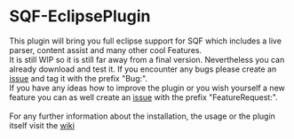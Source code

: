 # SQF-EclipsePlugin
This plugin will bring you full eclipse support for SQF which includes a live parser, content assist and many other cool Features. <br>
It is still WIP so it is still far away from a final version. Nevertheless you can already download and test it. If you encounter any bugs please create an [issue](https://github.com/Krzmbrzl/SQF-EclipsePlugin/issues) and tag it with the prefix "Bug:". <br>
If you have any ideas how to improve the plugin or you wish yourself a new feature you can as well create an [issue](https://github.com/Krzmbrzl/SQF-EclipsePlugin/issues) with the prefix "FeatureRequest:". <br>
<br>
For any further information about the installation, the usage or the plugin itself visit the [wiki](https://github.com/Krzmbrzl/SQF-EclipsePlugin/wiki)
